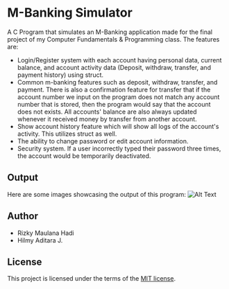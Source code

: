 # M-Banking Simulator

A C Program that simulates an M-Banking application made for the final project of my Computer Fundamentals & Programming class. 
The features are:

- Login/Register system with each account having personal data, current balance, and account activity data (Deposit, withdraw, transfer, and payment history) using struct.
- Common m-banking features such as deposit, withdraw, transfer, and payment. There is also a confirmation feature for transfer that if the account number we input on the program does not match any account number that is stored, then the program would say that the account does not exists. All accounts' balance are also always updated whenever it received money by transfer from another account.
- Show account history feature which will show all logs of the account's activity. This utilizes struct as well.
- The ability to change password or edit account information.
- Security system. If a user incorrectly typed their password three times, the account would be temporarily deactivated.

## Output
Here are some images showcasing the output of this program:
![Alt Text](https://github.com/rizkyarchives/M-Banking-Simulator/blob/cde87d18cd896a399affc8db1f6d8e838f76c92f/output.png)

## Author
* Rizky Maulana Hadi
* Hilmy Aditara J.

## License
This project is licensed under the terms of the [MIT license](https://github.com/rizkyarchives/M-Banking-Simulator/blob/main/LICENSE).
